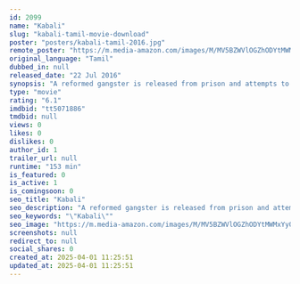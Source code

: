 ```yaml
---
id: 2099
name: "Kabali"
slug: "kabali-tamil-movie-download"
poster: "posters/kabali-tamil-2016.jpg"
remote_poster: "https://m.media-amazon.com/images/M/MV5BZWVlOGZhODYtMWMxYy00ZWFlLWFjYzktYTg5OWFhYmQ0MDZhXkEyXkFqcGc@._V1_SX300.jpg"
original_language: "Tamil"
dubbed_in: null
released_date: "22 Jul 2016"
synopsis: "A reformed gangster is released from prison and attempts to protect his family from his enemies."
type: "movie"
rating: "6.1"
imdbid: "tt5071886"
tmdbid: null
views: 0
likes: 0
dislikes: 0
author_id: 1
trailer_url: null
runtime: "153 min"
is_featured: 0
is_active: 1
is_comingsoon: 0
seo_title: "Kabali"
seo_description: "A reformed gangster is released from prison and attempts to protect his family from his enemies."
seo_keywords: "\"Kabali\""
seo_image: "https://m.media-amazon.com/images/M/MV5BZWVlOGZhODYtMWMxYy00ZWFlLWFjYzktYTg5OWFhYmQ0MDZhXkEyXkFqcGc@._V1_SX300.jpg"
screenshots: null
redirect_to: null
social_shares: 0
created_at: 2025-04-01 11:25:51
updated_at: 2025-04-01 11:25:51
---
```


